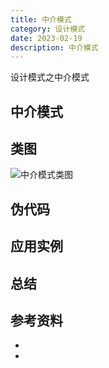 ```yaml
---
title: 中介模式
category: 设计模式
date: 2023-02-19
description: 中介模式
---
```


设计模式之中介模式
<!-- more -->

## 中介模式

## 类图

![中介模式类图](https://cdn.staticaly.com/gh/AlexChen68/images@master/blog/advance/)

## 伪代码

## 应用实例

## 总结

## 参考资料

- []()
- []()